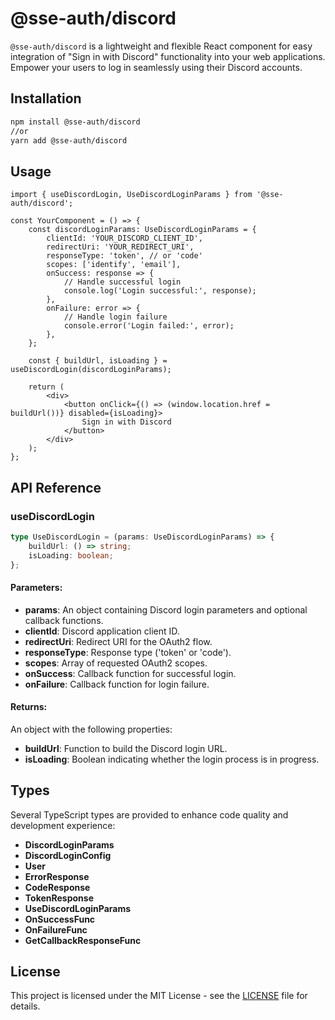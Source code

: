 # @sse-auth/discord

`@sse-auth/discord` is a lightweight and flexible React component for easy integration of "Sign in with Discord" functionality into your web applications. Empower your users to log in seamlessly using their Discord accounts.

## Installation

```bash
npm install @sse-auth/discord
//or
yarn add @sse-auth/discord
```

## Usage

```tsx
import { useDiscordLogin, UseDiscordLoginParams } from '@sse-auth/discord';

const YourComponent = () => {
    const discordLoginParams: UseDiscordLoginParams = {
        clientId: 'YOUR_DISCORD_CLIENT_ID',
        redirectUri: 'YOUR_REDIRECT_URI',
        responseType: 'token', // or 'code'
        scopes: ['identify', 'email'],
        onSuccess: response => {
            // Handle successful login
            console.log('Login successful:', response);
        },
        onFailure: error => {
            // Handle login failure
            console.error('Login failed:', error);
        },
    };

    const { buildUrl, isLoading } = useDiscordLogin(discordLoginParams);

    return (
        <div>
            <button onClick={() => (window.location.href = buildUrl())} disabled={isLoading}>
                Sign in with Discord
            </button>
        </div>
    );
};
```

## API Reference

### useDiscordLogin

```ts
type UseDiscordLogin = (params: UseDiscordLoginParams) => {
    buildUrl: () => string;
    isLoading: boolean;
};
```

#### Parameters:

-   **params**: An object containing Discord login parameters and optional callback functions.
-   **clientId**: Discord application client ID.
-   **redirectUri**: Redirect URI for the OAuth2 flow.
-   **responseType**: Response type ('token' or 'code').
-   **scopes**: Array of requested OAuth2 scopes.
-   **onSuccess**: Callback function for successful login.
-   **onFailure**: Callback function for login failure.

#### Returns:

An object with the following properties:

-   **buildUrl**: Function to build the Discord login URL.
-   **isLoading**: Boolean indicating whether the login process is in progress.

## Types

Several TypeScript types are provided to enhance code quality and development experience:

-   **DiscordLoginParams**
-   **DiscordLoginConfig**
-   **User**
-   **ErrorResponse**
-   **CodeResponse**
-   **TokenResponse**
-   **UseDiscordLoginParams**
-   **OnSuccessFunc**
-   **OnFailureFunc**
-   **GetCallbackResponseFunc**

## License

This project is licensed under the MIT License - see the [LICENSE](LICENSE) file for details.